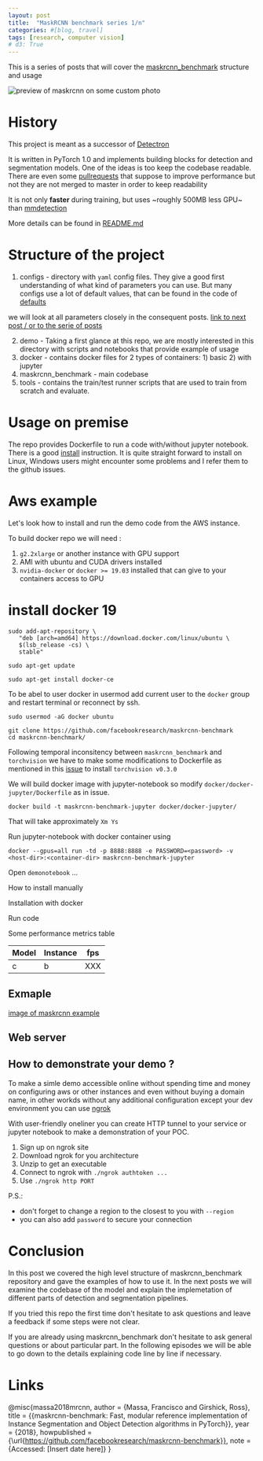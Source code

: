 ```yaml
---
layout: post
title:  "MaskRCNN benchmark series 1/n"
categories: #[blog, travel]
tags: [research, computer vision]
# d3: True
---
```


This is a series of posts that will cover the [maskrcnn_benchmark](https://github.com/facebookresearch/maskrcnn-benchmark) structure and usage

![preview of maskrcnn on some custom photo](/assets/images/maskrcnn/???)

<!--more-->

# History 

<!-- ![repository statistics](/assets/images/maskrcnn/maskrcnn_repo_stats.png) -->

This project is meant as a successor of [Detectron]() 

It is written in PyTorch 1.0 and implements building blocks for detection and segmentation models.
One of the ideas is too keep the codebase readable. There are even some [pullrequests]() that suppose to improve performance but not they are not merged to master in order to keep readability

It is not only **faster** during training, but uses ~roughly 500MB less GPU~ than [mmdetection]()

More details can be found in [README.md](https://github.com/facebookresearch/maskrcnn-benchmark/blob/master/README.md)

# Structure of the project

1. configs  - directory with `yaml` config files. They give a good first understanding of what kind of parameters you can use. But many configs use a lot of default values, that can be found in the code of [defaults](https://github.com/facebookresearch/maskrcnn-benchmark/blob/master/maskrcnn_benchmark/config/defaults.py) 

we will look at all parameters closely in the consequent posts. [link to next post / or to the serie of posts]()

2. demo - Taking a first glance at this repo, we are mostly interested in this directory with scripts and notebooks that provide example of usage
3. docker - contains docker files for 2 types of containers: 1) basic  2) with jupyter
4. maskrcnn_benchmark - main codebase
5. tools - contains the train/test runner scripts that are used to train from scratch and evaluate.


# Usage on premise 

The repo provides Dockerfile to run a code with/without jupyter notebook. There is a good [install](https://github.com/facebookresearch/maskrcnn-benchmark/blob/master/INSTALL.md) instruction. It is quite straight forward to install on Linux, Windows users might encounter some problems and I refer them to the github issues.

# Aws example

Let's look how to install and run the demo code from the AWS instance. 

To build docker repo we will need :
1. `g2.2xlarge` or another instance with GPU support
2. AMI with ubuntu and CUDA drivers installed
3. `nvidia-docker` or `docker >= 19.03` installed that can give to your containers access to GPU 



# install docker 19


```
sudo add-apt-repository \
   "deb [arch=amd64] https://download.docker.com/linux/ubuntu \
   $(lsb_release -cs) \
   stable"

sudo apt-get update

sudo apt-get install docker-ce
```
To be abel to user docker in usermod add current user to the `docker` group and restart terminal or reconnect by ssh.

```
sudo usermod -aG docker ubuntu
```



```
git clone https://github.com/facebookresearch/maskrcnn-benchmark
cd maskrcnn-benchmark/
```

Following temporal inconsitency between `maskrcnn_benchmark` and `torchvision` we have to make some modifications to Dockerfile as mentioned in this [issue](https://github.com/facebookresearch/maskrcnn-benchmark/issues/1056) to install `torchvision v0.3.0` 

We will build docker image with jupyter-notebook so modify `docker/docker-jupyter/Dockerfile` as in issue.


```
docker build -t maskrcnn-benchmark-jupyter docker/docker-jupyter/
```

That will take approximately `Xm Ys` 

Run jupyter-notebook with docker container using
```
docker --gpus=all run -td -p 8888:8888 -e PASSWORD=<password> -v <host-dir>:<container-dir> maskrcnn-benchmark-jupyter
```

Open `demonotebook` ... 




How to install manually

Installation with docker 

Run code 

Some performance metrics table 

| Model | Instance | fps |
| ----- | -------- | --- |
| c     | b        | XXX |


## Exmaple

[image of maskrcnn example]()

## Web server


## How to demonstrate your demo ?


To make a simle demo accessible online without spending time and money on configuring aws or other instances and even without buying a domain name, in other workds without any additional configuration except your dev environment you can use [ngrok](https://dashboard.ngrok.com/get-started)

With user-friendly oneliner you can create  HTTP tunnel to your service or jupyter notebook to make a demonstration of your POC.

1. Sign up on ngrok site 
2. Download ngrok for you architecture
3. Unzip to get an executable
4. Connect to ngrok with `./ngrok authtoken ...`
5. Use `./ngrok http PORT` 
   
P.S.:
* don't forget to change a region to the closest to you with `--region `
* you can also add `password` to secure your connection


# Conclusion

In this post we covered the high level structure of maskrcnn_benchmark repository and gave the examples of how to use it.
In the next posts we will examine the codebase of the model and explain the implemetation of different parts of detection and segmentation pipelines.

If you tried this repo the first time don't hesitate to ask questions and leave a feedback if some steps were not clear.

If you are already using maskrcnn_benchmark don't hesitate to ask general questions or about particular part. 
In the following episodes we will be able to go down to the details explaining code line by line if necessary.


# Links

@misc{massa2018mrcnn,
author = {Massa, Francisco and Girshick, Ross},
title = {{maskrcnn-benchmark: Fast, modular reference implementation of Instance Segmentation and Object Detection algorithms in PyTorch}},
year = {2018},
howpublished = {\url{https://github.com/facebookresearch/maskrcnn-benchmark}},
note = {Accessed: [Insert date here]}
}